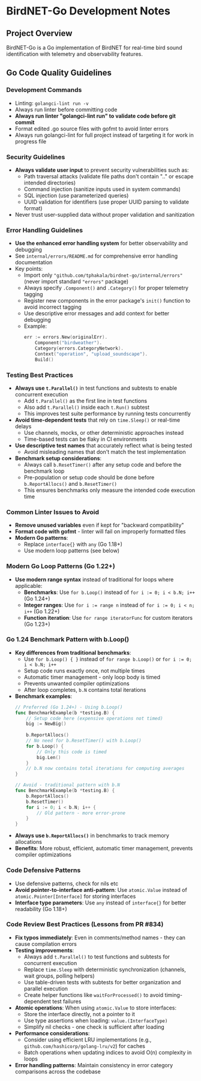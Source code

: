 # BirdNET-Go Development Notes

## Project Overview
BirdNET-Go is a Go implementation of BirdNET for real-time bird sound identification with telemetry and observability features.

## Go Code Quality Guidelines

### Development Commands
- Linting: `golangci-lint run -v`
- Always run linter before committing code
- **Always run linter "golangci-lint run" to validate code before git commit**
- Format edited .go source files with gofmt to avoid linter errors
- Always run golangci-lint for full project instead of targeting it for work in progress file

### Security Guidelines
- **Always validate user input** to prevent security vulnerabilities such as:
  - Path traversal attacks (validate file paths don't contain ".." or escape intended directories)
  - Command injection (sanitize inputs used in system commands)
  - SQL injection (use parameterized queries)
  - UUID validation for identifiers (use proper UUID parsing to validate format)
- Never trust user-supplied data without proper validation and sanitization

### Error Handling Guidelines
- **Use the enhanced error handling system** for better observability and debugging
- See `internal/errors/README.md` for comprehensive error handling documentation
- Key points:
  - Import only `"github.com/tphakala/birdnet-go/internal/errors"` (never import standard `"errors"` package)
  - Always specify `.Component()` and `.Category()` for proper telemetry tagging
  - Register new components in the error package's `init()` function to avoid incorrect tagging
  - Use descriptive error messages and add context for better debugging
  - Example:
    ```go
    err := errors.New(originalErr).
        Component("birdweather").
        Category(errors.CategoryNetwork).
        Context("operation", "upload_soundscape").
        Build()
    ```

### Testing Best Practices
- **Always use `t.Parallel()`** in test functions and subtests to enable concurrent execution
  - Add `t.Parallel()` as the first line in test functions
  - Also add `t.Parallel()` inside each `t.Run()` subtest
  - This improves test suite performance by running tests concurrently
- **Avoid time-dependent tests** that rely on `time.Sleep()` or real-time delays
  - Use channels, mocks, or other deterministic approaches instead
  - Time-based tests can be flaky in CI environments
- **Use descriptive test names** that accurately reflect what is being tested
  - Avoid misleading names that don't match the test implementation
- **Benchmark setup considerations**:
  - Always call `b.ResetTimer()` after any setup code and before the benchmark loop
  - Pre-population or setup code should be done before `b.ReportAllocs()` and `b.ResetTimer()`
  - This ensures benchmarks only measure the intended code execution time

### Common Linter Issues to Avoid
- **Remove unused variables** even if kept for "backward compatibility"
- **Format code with gofmt** - linter will fail on improperly formatted files
- **Modern Go patterns**:
  - Replace `interface{}` with `any` (Go 1.18+)
  - Use modern loop patterns (see below)

### Modern Go Loop Patterns (Go 1.22+)
- **Use modern range syntax** instead of traditional for loops where applicable:
  - **Benchmarks**: Use `for b.Loop()` instead of `for i := 0; i < b.N; i++` (Go 1.24+)
  - **Integer ranges**: Use `for i := range n` instead of `for i := 0; i < n; i++` (Go 1.22+)
  - **Function iteration**: Use `for range iteratorFunc` for custom iterators (Go 1.23+)

### Go 1.24 Benchmark Pattern with b.Loop()
- **Key differences from traditional benchmarks**:
  - Use `for b.Loop() { }` instead of `for range b.Loop()` or `for i := 0; i < b.N; i++`
  - Setup code runs exactly once, not multiple times
  - Automatic timer management - only loop body is timed
  - Prevents unwanted compiler optimizations
  - After loop completes, `b.N` contains total iterations
- **Benchmark examples**:
  ```go
  // Preferred (Go 1.24+) - Using b.Loop()
  func BenchmarkExample(b *testing.B) {
      // Setup code here (expensive operations not timed)
      big := NewBig()
      
      b.ReportAllocs()
      // No need for b.ResetTimer() with b.Loop()
      for b.Loop() {
          // Only this code is timed
          big.Len()
      }
      // b.N now contains total iterations for computing averages
  }
  
  // Avoid - traditional pattern with b.N
  func BenchmarkExample(b *testing.B) {
      b.ReportAllocs()
      b.ResetTimer()
      for i := 0; i < b.N; i++ {
          // Old pattern - more error-prone
      }
  }
  ```
- **Always use `b.ReportAllocs()`** in benchmarks to track memory allocations
- **Benefits**: More robust, efficient, automatic timer management, prevents compiler optimizations

### Code Defensive Patterns
- Use defensive patterns, check for nils etc
- **Avoid pointer-to-interface anti-pattern**: Use `atomic.Value` instead of `atomic.Pointer[Interface]` for storing interfaces
- **Interface type parameters**: Use `any` instead of `interface{}` for better readability (Go 1.18+)

### Code Review Best Practices (Lessons from PR #834)
- **Fix typos immediately**: Even in comments/method names - they can cause compilation errors
- **Testing improvements**:
  - Always add `t.Parallel()` to test functions and subtests for concurrent execution
  - Replace `time.Sleep` with deterministic synchronization (channels, wait groups, polling helpers)
  - Use table-driven tests with subtests for better organization and parallel execution
  - Create helper functions like `waitForProcessed()` to avoid timing-dependent test failures
- **Atomic operations**: When using `atomic.Value` to store interfaces:
  - Store the interface directly, not a pointer to it
  - Use type assertions when loading: `value.(InterfaceType)`
  - Simplify nil checks - one check is sufficient after loading
- **Performance considerations**:
  - Consider using efficient LRU implementations (e.g., `github.com/hashicorp/golang-lru/v2`) for caches
  - Batch operations when updating indices to avoid O(n) complexity in loops
- **Error handling patterns**: Maintain consistency in error category comparisons across the codebase